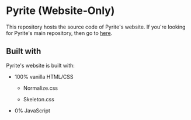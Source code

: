 # Pyrite (Website-Only)

This repository hosts the source code of Pyrite's website. If you're looking for Pyrite's main repository, then go to [here](). 

## Built with

Pyrite's website is built with:

* 100% vanilla HTML/CSS

    * Normalize.css

    * Skeleton.css

* 0% JavaScript


